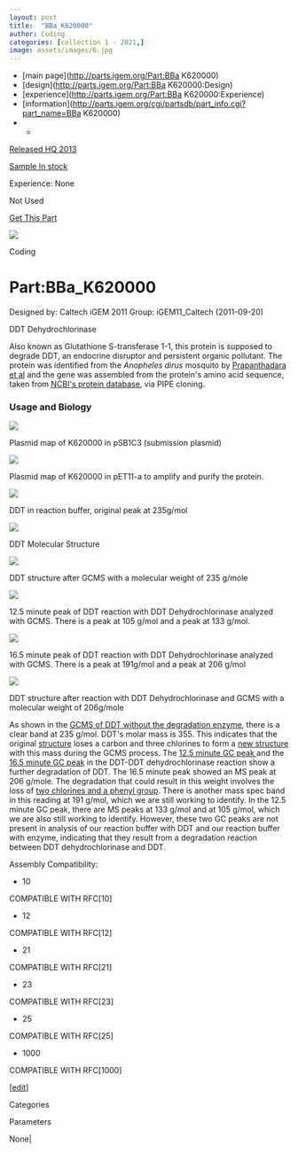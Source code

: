 ```yaml
---
layout: post
title:  "BBa_K620000"
author: Coding
categories: [collection 1 - 2021,] 
image: assets/images/6.jpg
---
```



  * [main page](http://parts.igem.org/Part:BBa K620000)
  * [design](http://parts.igem.org/Part:BBa K620000:Design)
  * [experience](http://parts.igem.org/Part:BBa K620000:Experience)
  * [information](http://parts.igem.org/cgi/partsdb/part_info.cgi?part_name=BBa K620000)
  *   * 

[Released HQ 2013](http://parts.igem.org/Help:Part_Status_Box)

[Sample In stock](http://parts.igem.org/Help:Part_Status_Box)

Experience: None

Not Used

[ Get This Part](http://parts.igem.org/partsdb/get_part.cgi?part=BBa_K620000)

![](http://parts.igem.org/images/partbypart/icon_coding.png)

Coding

# Part:BBa_K620000

Designed by: Caltech iGEM 2011   Group: iGEM11_Caltech   (2011-09-20)

DDT Dehydrochlorinase

Also known as Glutathione S-transferase 1-1, this protein is supposed to
degrade DDT, an endocrine disruptor and persistent organic pollutant. The
protein was identified from the _Anopheles dirus_ mosquito by [Prapanthadara
et al](http://www.sciencedirect.com/science/article/pii/0965174895000909) and
the gene was assembled from the protein's amino acid sequence, taken from
[NCBI's protein database](http://www.ncbi.nlm.nih.gov/protein/Q93113.1), via
PIPE cloning.

  

### Usage and Biology

[![](/wiki/images/c/c6/Ddtspb1c3.png)](/File:Ddtspb1c3.png)

Plasmid map of K620000 in pSB1C3 (submission plasmid)

[![](/wiki/images/5/5f/Ddtpet11a.png)](/File:Ddtpet11a.png)

Plasmid map of K620000 in pET11-a to amplify and purify the protein.

[![](/wiki/images/c/c9/DDT_blank.jpg)](/File:DDT_blank.jpg)

DDT in reaction buffer, original peak at 235g/mol

[![](/wiki/images/d/d5/Ddt.png)](/File:Ddt.png)

DDT Molecular Structure

[![](/wiki/images/6/6c/MS1DDT235.png)](/File:MS1DDT235.png)

DDT structure after GCMS with a molecular weight of 235 g/mole

[![](/wiki/images/f/f5/Degraded_DDT_1.png)](/File:Degraded_DDT_1.png)

12.5 minute peak of DDT reaction with DDT Dehydrochlorinase analyzed with
GCMS. There is a peak at 105 g/mol and a peak at 133 g/mol.

[![](/wiki/images/e/e3/Ddtreact.png)](/File:Ddtreact.png)

16.5 minute peak of DDT reaction with DDT Dehydrochlorinase analyzed with
GCMS. There is a peak at 191g/mol and a peak at 206 g/mol

[![](/wiki/images/c/ce/MSDDT205.png)](/File:MSDDT205.png)

DDT structure after reaction with DDT Dehydrochlorinase and GCMS with a
molecular weight of 206g/mole

As shown in the [GCMS of DDT without the degradation
enzyme](/File:DDT_blank.jpg "File:DDT blank.jpg"), there is a clear band at
235 g/mol. DDT's molar mass is 355. This indicates that the original
[structure](/File:Ddt.png "File:Ddt.png") loses a carbon and three chlorines
to form a [new structure](/File:MS1DDT235.png "File:MS1DDT235.png") with this
mass during the GCMS process. The [12.5 minute GC peak
](/File:Degraded_DDT_1.png "File:Degraded DDT 1.png") and the [16.5 minute GC
peak](/File:Ddtreact.png "File:Ddtreact.png") in the DDT-DDT dehydrochlorinase
reaction show a further degradation of DDT. The 16.5 minute peak showed an MS
peak at 206 g/mole. The degradation that could result in this weight involves
the loss of [two chlorines and a phenyl group](/File:MSDDT205.png
"File:MSDDT205.png"). There is another mass spec band in this reading at 191
g/mol, which we are still working to identify. In the 12.5 minute GC peak,
there are MS peaks at 133 g/mol and at 105 g/mol, which we are also still
working to identify. However, these two GC peaks are not present in analysis
of our reaction buffer with DDT and our reaction buffer with enzyme,
indicating that they result from a degradation reaction between DDT
dehydrochlorinase and DDT.

  

Assembly Compatibility:

  * 10

COMPATIBLE WITH RFC[10]

  * 12

COMPATIBLE WITH RFC[12]

  * 21

COMPATIBLE WITH RFC[21]

  * 23

COMPATIBLE WITH RFC[23]

  * 25

COMPATIBLE WITH RFC[25]

  * 1000

COMPATIBLE WITH RFC[1000]

  

[[edit](http://parts.igem.org/partsdb/part_info.cgi?part_name=BBa_K620000)]

Categories

Parameters

None|

